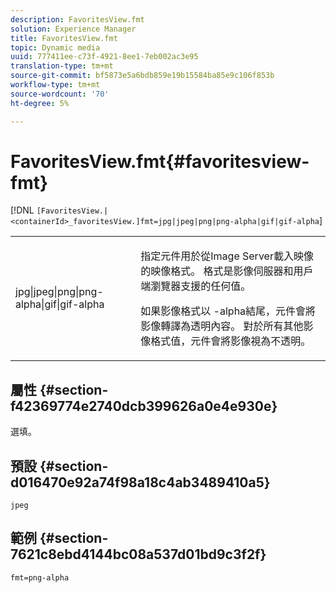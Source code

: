 ```yaml
---
description: FavoritesView.fmt
solution: Experience Manager
title: FavoritesView.fmt
topic: Dynamic media
uuid: 777411ee-c73f-4921-8ee1-7eb002ac3e95
translation-type: tm+mt
source-git-commit: bf5873e5a6bdb859e19b15584ba85e9c106f853b
workflow-type: tm+mt
source-wordcount: '70'
ht-degree: 5%

---
```



# FavoritesView.fmt{#favoritesview-fmt}

[!DNL `[FavoritesView.|<containerId>_favoritesView.]fmt=jpg|jpeg|png|png-alpha|gif|gif-alpha`]

<table id="table_2B109D2F91E64B5382B31921C3780FA5"> 
 <tbody> 
  <tr> 
   <td colname="col1"> <p><span class="codeph"> jpg|jpeg|png|png-alpha|gif|gif-alpha</span> </p> </td> 
   <td colname="col2"> <p> 指定元件用於從Image Server載入映像的映像格式。 格式是影像伺服器和用戶端瀏覽器支援的任何值。 </p> <p>如果影像格式以<span class="codeph"> -alpha</span>結尾，元件會將影像轉譯為透明內容。 對於所有其他影像格式值，元件會將影像視為不透明。 </p> </td> 
  </tr> 
 </tbody> 
</table>

## 屬性 {#section-f42369774e2740dcb399626a0e4e930e}

選填。

## 預設 {#section-d016470e92a74f98a18c4ab3489410a5}

`jpeg`

## 範例 {#section-7621c8ebd4144bc08a537d01bd9c3f2f}

`fmt=png-alpha`
